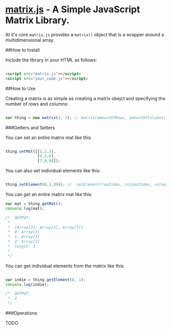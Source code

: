 [matrix.js](https://github.com/shrimpboyho/matrix.js/) - A Simple JavaScript Matrix Library. 
===============================================

At it's core ```matrix.js``` provides a ```matrix()``` object that is a wrapper around a multidimensional array.

##How to Install

Include the library in your HTML as follows:

```html

<script src="matrix.js"></script>
<script src="your_code.js"></script>
```

##How to Use

Creating a matrix is as simple as creating a matrix obejct and specifying the number of rows and columns:

```js

var thing = new matrix(3, 3); // matrix(amountOfRows, amountOfColumns)
```

###Getters and Setters

You can set an entire matrix mat like this:

```js

thing.setMat([[1,2,3],
			  [4,5,6],
			  [7,8,9]]);
```

You can also set individual elements like this:

```js

thing.setElement(0,1,999); // .setElement(rowIndex, columnIndex, value)
```

You can get an entire matrix mat like this:

```js
var mat = thing.getMat();
console.log(mat);

/*  OUTPUT:
 * 
 *	[Array[3], Array[3], Array[3]]
 *	0: Array[3]
 *	1: Array[3]
 *	2: Array[3]
 *	length: 3
 *
 */

```

You can get individual elements from the matrix like this:

```js

var indie = thing.getElement(0, 1);
console.log(indie);

/*  OUTPUT:
 *	2
 */
```

###Operations

TODO
